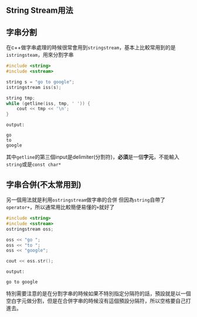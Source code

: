 ## String Stream用法

## 字串分割
在c++做字串處理的時候很常會用到`stringstream`，基本上比較常用到的是`istringsteam`，用來分割字串

```cpp
#include <string>
#include <sstream>

string s = "go to google";
istringstream iss(s);

string tmp;
while (getline(iss, tmp, ' ')) {
    cout << tmp << '\n';
}
```
```
output:

go
to
google
```

其中`getline`的第三個input是delimiter(分割符)，**必須**是一個**字元**，不能輸入`string`或是`const char*`

## 字串合併(不太常用到)
另一個用法就是利用`ostringstream`做字串的合併
但因為`string`自帶了`operator+`，所以通常用比較簡便易懂的`+`就好了
```cpp
#include <string>
#include <sstream>
ostringstream oss;

oss << "go ";
oss << "to ";
oss << "google";

cout << oss.str();
```

```
output:

go to google
```

特別需要注意的是在分割字串的時候如果不特別指定分隔符的話，預設就是以一個空白字元做分割，但是在合併字串的時候沒有這個預設分隔符，所以空格要自己打進去。